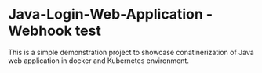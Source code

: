 # Java-Login-Web-Application - Webhook test
This is a simple demonstration project to showcase conatinerization of Java web application in docker and Kubernetes environment.
